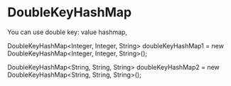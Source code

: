 # DoubleKeyHashMap
You can use double key: value hashmap,

DoubleKeyHashMap<Integer, Integer, String> doubleKeyHashMap1 = new DoubleKeyHashMap<Integer, Integer, String>();

DoubleKeyHashMap<String, String, String> doubleKeyHashMap2 = new DoubleKeyHashMap<String, String, String>();
